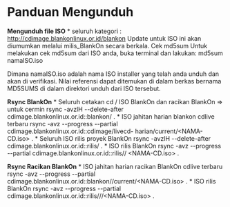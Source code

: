# Panduan Mengunduh

**Mengunduh file ISO**
    * seluruh kategori : ​http://cdimage.blankonlinux.or.id/blankon
Update untuk ISO ini akan diumumkan melalui ​milis_BlankOn secara berkala. Cek md5sum Untuk melakukan cek md5sum dari ISO anda, buka terminal dan lakukan:
md5sum namaISO.iso

Dimana namaISO.iso adalah nama ISO installer yang telah anda unduh dan akan di
verifikasi. Nilai referensi dapat ditemukan di dalam berkas bernama MD5SUMS di
dalam direktori unduh dari ISO tersebut.

**Rsync BlankOn**
    * Seluruh cetakan cd / ISO BlankOn dan racikan BlankOn => untuk cermin
rsync -avzlH --delete-after cdimage.blankonlinux.or.id::blankon/ .
    * ISO jahitan harian blankon cdlive terbaru
rsync -avz --progress --partial cdimage.blankonlinux.or.id::cdimage/livecd-
harian/current/<NAMA-CD.iso> .
    * Seluruh ISO rilis proyek BlankOn
rsync -avzlH --delete-after cdimage.blankonlinux.or.id::rilis/ .
    * ISO rilis BlankOn
rsync -avz --progress --partial cdimage.blankonlinux.or.id::rilis/<VERSI>/
<NAMA-CD.iso> .

**Rsync Racikan BlankOn**
    * ISO jahitan harian racikan BlankOn cdlive terbaru
rsync -avz --progress --partial cdimage.blankonlinux.or.id::blankon/<NAMA-
RACIKAN>/current/<NAMA-CD.iso> .
    * ISO rilis BlankOn
rsync -avz --progress --partial cdimage.blankonlinux.or.id::rilis/<NAMA-
RACIKAN>/<VERSI>/<NAMA-CD.iso> .


